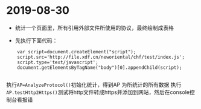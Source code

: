 # 2019-08-30
- 统计一个页面里，所有引用外部文件所使用的协议，最终绘制成表格

- 先执行下面代码：
```
    var script=document.createElement("script");
    script.src='http://file.xdf.cn/neworiental/chf/test/index.js';
    script.type='text/javascript';
    document.getElementsByTagName("body")[0].appendChild(script);
    
```
执行` AP=AnalyzeProtocol() `初始化统计，得到AP 为所统计的所有数据
执行` AP.testHttp2Https() `测试将http文件转成https并添加到网站，然后在console控制台看报错